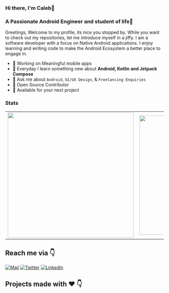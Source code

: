 ### Hi there, I'm Caleb👋
### A Passionate Android Engineer and student of life🚀
Greetings, Welcome to my profile, its nice you stopped by. While you want to check out my repositories, let me introduce myself in a jiffy. I am a software developer with a focus on Native Android applications. I enjoy learning and writing code to make the Android Ecosystem a better place to engage in.

* 📱 Working on Meaningful mobile apps 
* 🌱 Everyday I learn something new about **Android, Kotlin and Jetpack Compose**
* 💬 Ask me about ``Android``, ``UI/UX Design``, & ``Freelancing Enquiries`` 
* 📝 Open Source Contributor
* 💌 Available for your next project

### Stats
<center>
  <table>
    <tr>
    <td><img width="400px" align="left" src="https://github-readme-stats.vercel.app/api?username=Mzazi25&count_private=true&show_icons=true&theme=dark&layout=compact" /></td>
    <td><img width="380px" align="left" src="https://github-readme-stats.vercel.app/api/top-langs/?username=Mzazi25&hide=html&layout=compact&theme=dark" /></td>      
    </tr>   
  </table>
</center>

## Reach me via 👇
[![Mail](https://img.shields.io/badge/-Say%20Hi!-gray?style=for-the-badge&logo=gmail)](mailto:langat.caleb95@gmail.com)
[![Twitter](https://img.shields.io/badge/-twitter-gray?style=for-the-badge&logo=twitter)](https://twitter.com/_CalebLangat)
[![LinkedIn](https://img.shields.io/badge/-linkedin-gray?style=for-the-badge&logo=linkedin)](https://www.linkedin.com/in/caleb-langat-45874895/)
  
## Projects made with ❤️ 👇

